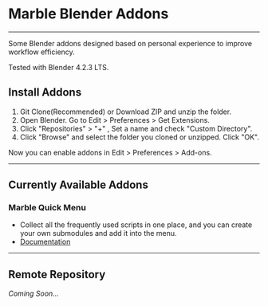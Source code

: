 # Marble Blender Addons
---
Some Blender addons designed based on personal experience to improve workflow efficiency.

Tested with Blender 4.2.3 LTS.

## Install Addons

1. Git Clone(Recommended) or Download ZIP and unzip the folder.
2. Open Blender. Go to Edit > Preferences > Get Extensions.
3. Click "Repositories" > "+" , Set a name and check "Custom Directory".
4. Click "Browse" and select the folder you cloned or unzipped. Click "OK".

Now you can enable addons in Edit > Preferences > Add-ons.

---
## Currently Available Addons
### Marble Quick Menu
- Collect all the frequently used scripts in one place, and you can create your own submodules and add it into the menu.
- [Documentation](https://github.com/kzkt/Marble-Blender-Addons/wiki/Marble-Quick-Menu)

---
## Remote Repository
*Coming Soon...*

